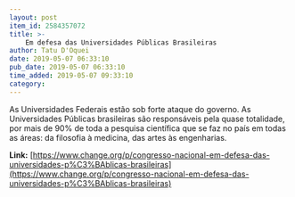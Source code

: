 ```yaml
---
layout: post
item_id: 2584357072
title: >-
    Em defesa das Universidades Públicas Brasileiras
author: Tatu D'Oquei
date: 2019-05-07 06:33:10
pub_date: 2019-05-07 06:33:10
time_added: 2019-05-07 09:33:10
category: 
---
```


As Universidades Federais estão sob forte ataque do governo. As Universidades Públicas brasileiras são responsáveis pela quase totalidade, por mais de 90% de toda a pesquisa científica que se faz no país em todas as áreas: da filosofia à medicina, das artes às engenharias.

**Link:** [https://www.change.org/p/congresso-nacional-em-defesa-das-universidades-p%C3%BAblicas-brasileiras](https://www.change.org/p/congresso-nacional-em-defesa-das-universidades-p%C3%BAblicas-brasileiras)

